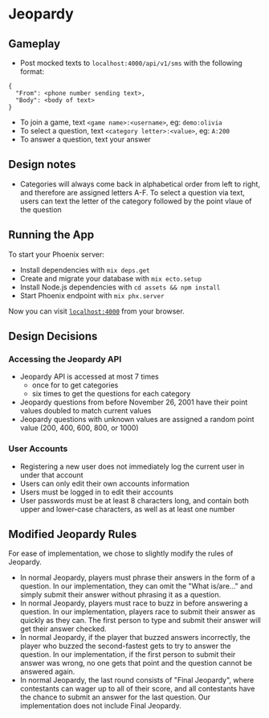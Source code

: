 # Jeopardy

## Gameplay

* Post mocked texts to `localhost:4000/api/v1/sms` with the following format:

```
{
  "From": <phone number sending text>,
  "Body": <body of text>
}
```

* To join a game, text `<game name>:<username>`, eg: `demo:olivia`
* To select a question, text `<category letter>:<value>`, eg: `A:200`
* To answer a question, text your answer

## Design notes

* Categories will always come back in alphabetical order from left to right, and therefore are assigned letters A-F. To select a question via text, users can text the letter of the category followed by the point vlaue of the question

## Running the App

To start your Phoenix server:

  * Install dependencies with `mix deps.get`
  * Create and migrate your database with `mix ecto.setup`
  * Install Node.js dependencies with `cd assets && npm install`
  * Start Phoenix endpoint with `mix phx.server`

Now you can visit [`localhost:4000`](http://localhost:4000) from your browser.

## Design Decisions

### Accessing the Jeopardy API
  * Jeopardy API is accessed at most 7 times
    * once for to get categories
    * six times to get the questions for each category
  * Jeopardy questions from before November 26, 2001 have their point values doubled to match current values
  * Jeopardy questions with unknown values are assigned a random point value (200, 400, 600, 800, or 1000)

### User Accounts
  * Registering a new user does not immediately log the current user in under that account
  * Users can only edit their own accounts information
  * Users must be logged in to edit their accounts
  * User passwords must be at least 8 characters long, and contain both upper and lower-case characters, as well as at least one number

## Modified Jeopardy Rules
For ease of implementation, we chose to slightly modify the rules of Jeopardy. 

  * In normal Jeopardy, players must phrase their answers in the form of a question. In our implementation, they can omit the "What is/are..." and simply submit their answer without phrasing it as a question.
  * In normal Jeopardy, players must race to buzz in before answering a question. In our implementation, players race to submit their answer as quickly as they can. The first person to type and submit their answer will get their answer checked.
  * In normal Jeopardy, if the player that buzzed answers incorrectly, the player who buzzed the second-fastest gets to try to answer the question. In our implementation, if the first person to submit their answer was wrong, no one gets that point and the question cannot be answered again.
  * In normal Jeopardy, the last round consists of "Final Jeopardy", where contestants can wager up to all of their score, and all contestants have the chance to submit an answer for the last question. Our implementation does not include Final Jeopardy.
